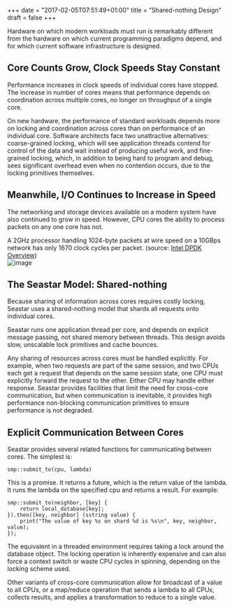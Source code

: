 +++
date = "2017-02-05T07:51:49+01:00"
title = "Shared-nothing Design"
draft = false
+++

Hardware on which modern workloads must run is remarkably different from the hardware on which current programming paradigms depend, and for which current software infrastructure is designed.


## Core Counts Grow, Clock Speeds Stay Constant

Performance increases in clock speeds of individual cores have stopped. The increase in number of cores means that performance depends on coordination across multiple cores, no longer on throughput of a single core.

On new hardware, the performance of standard workloads depends more on locking and coordination across cores than on performance of an individual core. Software architects face two unattractive alternatives: coarse-grained locking, which will see application threads contend for control of the data and wait instead of producing useful work, and fine-grained locking, which, in addition to being hard to program and debug, sees significant overhead even when no contention occurs, due to the locking primitives themselves.

## Meanwhile, I/O Continues to Increase in Speed

The networking and storage devices available on a modern system have also continued to grow in speed. However, CPU cores the ability to process packets on any one core has not.

A 2GHz processor handling 1024-byte packets at wire speed on a 10GBps network has only 1670 clock cycles per packet. (source: [Intel DPDK Overview](http://www.intel.com/content/dam/www/public/us/en/documents/presentation/dpdk-packet-processing-ia-overview-presentation.pdf))
<br>
![image](/seastar/images/shared-nothing-design.png)
<br>
## The Seastar Model: Shared-nothing

Because sharing of information across cores requires costly locking, Seastar uses a shared-nothing model that shards all requests onto individual cores.

Seastar runs one application thread per core, and depends on explicit message passing, not shared memory between threads. This design avoids slow, unscalable lock primitives and cache bounces.

Any sharing of resources across cores must be handled explicitly. For example, when two requests are part of the same session, and two CPUs each get a request that depends on the same session state, one CPU must explicitly forward the request to the other. Either CPU may handle either response. Seastar provides facilities that limit the need for cross-core communication, but when communication is inevitable, it provides high performance non-blocking communication primitives to ensure performance is not degraded.

## Explicit Communication Between Cores

Seastar provides several related functions for communicating between cores. The simplest is:

```
smp::submit_to(cpu, lambda)
```
This is a promise. It returns a future, which is the return value of the lambda. It runs the lambda on the specified cpu and returns a result. For example:
```
smp::submit_to(neighbor, [key] {
	return local_database[key];
}).then([key, neighbor] (sstring value) {
	print("The value of key %s on shard %d is %s\n", key, neighbor, value);
});
```
The equivalent in a threaded environment requires taking a lock around the database object. The locking operation is inherently expensive and can also force a context switch or waste CPU cycles in spinning, depending on the locking scheme used.

Other variants of cross-core communication allow for broadcast of a value to all CPUs, or a map/reduce operation that sends a lambda to all CPUs, collects results, and applies a transformation to reduce to a single value.
